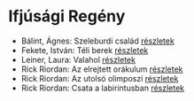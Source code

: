 # Ifjúsági Regény

- Bálint, Ágnes: Szeleburdi család [részletek](../_details/B%C3%A1lint%2C%20%C3%81gnes.md#id_161)
- Fekete, István: Téli berek [részletek](../_details/Fekete%2C%20Istv%C3%A1n.md#id_267)
- Leiner, Laura: Valahol [részletek](../_details/Leiner%2C%20Laura.md#id_1487)
- Rick Riordan: Az elrejtett orákulum [részletek](../_details/Rick%20Riordan.md#id_1656)
- Rick Riordan: Az utolsó olimposzi [részletek](../_details/Rick%20Riordan.md#id_1662)
- Rick Riordan: Csata a labirintusban [részletek](../_details/Rick%20Riordan.md#id_1651)